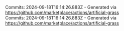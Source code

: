 Commits: 2024-09-18T16:14:26.883Z - Generated via https://github.com/marketplace/actions/artificial-grass
<br>
Commits: 2024-09-18T16:14:26.883Z - Generated via https://github.com/marketplace/actions/artificial-grass
<br>
